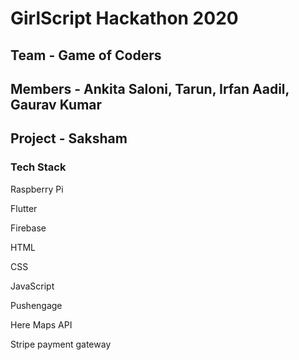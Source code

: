 # GirlScript Hackathon 2020

## Team - Game of Coders
## Members - Ankita Saloni, Tarun, Irfan Aadil, Gaurav Kumar

## Project - Saksham  

### Tech Stack

Raspberry Pi

Flutter

Firebase

HTML

CSS

JavaScript

Pushengage

Here Maps API

Stripe payment gateway

